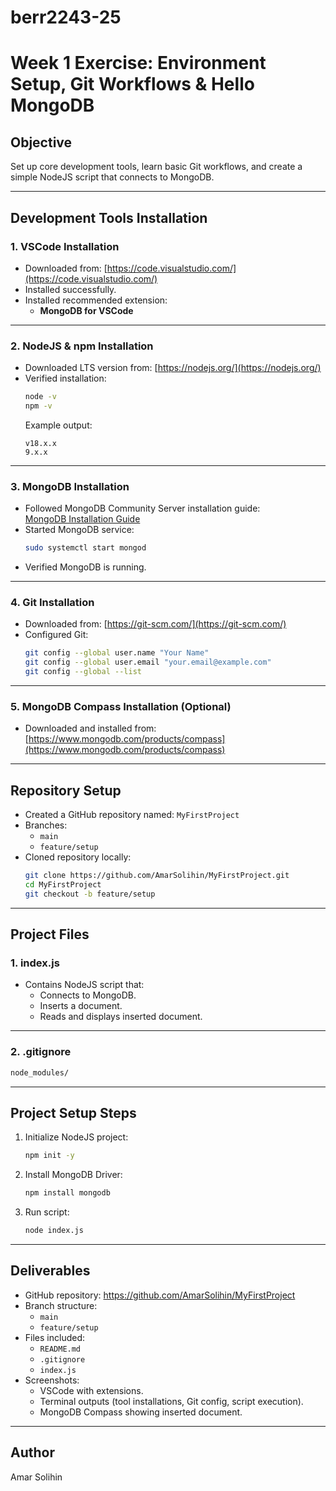 # berr2243-25
# Week 1 Exercise: Environment Setup, Git Workflows & Hello MongoDB

## Objective
Set up core development tools, learn basic Git workflows, and create a simple NodeJS script that connects to MongoDB.

---

## Development Tools Installation

### 1. **VSCode Installation**
- Downloaded from: [https://code.visualstudio.com/](https://code.visualstudio.com/)
- Installed successfully.
- Installed recommended extension:
  - **MongoDB for VSCode**

---

### 2. **NodeJS & npm Installation**
- Downloaded LTS version from: [https://nodejs.org/](https://nodejs.org/)
- Verified installation:
  ```bash
  node -v
  npm -v
  ```
  Example output:
  ```
  v18.x.x
  9.x.x
  ```

---

### 3. **MongoDB Installation**
- Followed MongoDB Community Server installation guide:  
  [MongoDB Installation Guide](https://www.mongodb.com/docs/manual/administration/install-community/)
- Started MongoDB service:
  ```bash
  sudo systemctl start mongod
  ```
- Verified MongoDB is running.

---

### 4. **Git Installation**
- Downloaded from: [https://git-scm.com/](https://git-scm.com/)
- Configured Git:
  ```bash
  git config --global user.name "Your Name"
  git config --global user.email "your.email@example.com"
  git config --global --list
  ```

---

### 5. **MongoDB Compass Installation (Optional)**
- Downloaded and installed from:  
  [https://www.mongodb.com/products/compass](https://www.mongodb.com/products/compass)

---

## Repository Setup

- Created a GitHub repository named: `MyFirstProject`
- Branches:
  - `main`
  - `feature/setup`
- Cloned repository locally:
  ```bash
  git clone https://github.com/AmarSolihin/MyFirstProject.git
  cd MyFirstProject
  git checkout -b feature/setup
  ```

---

## Project Files

### 1. **index.js**

- Contains NodeJS script that:
  - Connects to MongoDB.
  - Inserts a document.
  - Reads and displays inserted document.

---

### 2. **.gitignore**
```bash
node_modules/
```

---

## Project Setup Steps

1. Initialize NodeJS project:
   ```bash
   npm init -y
   ```

2. Install MongoDB Driver:
   ```bash
   npm install mongodb
   ```

3. Run script:
   ```bash
   node index.js
   ```

---

## Deliverables

- GitHub repository: https://github.com/AmarSolihin/MyFirstProject
- Branch structure:
  - `main`
  - `feature/setup`
- Files included:
  - `README.md`
  - `.gitignore`
  - `index.js`
- Screenshots:
  - VSCode with extensions.
  - Terminal outputs (tool installations, Git config, script execution).
  - MongoDB Compass showing inserted document.

---

## Author

Amar Solihin


